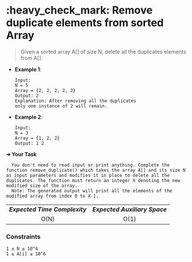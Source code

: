 <h1>:heavy_check_mark: Remove duplicate elements from sorted Array</h1>
<blockquote>Given a sorted array A[] of size N, delete all the duplicates elements from A[].</blockquote>

* **Example 1**:<br>

      Input:
      N = 5
      Array = {2, 2, 2, 2, 2}
      Output: 2
      Explanation: After removing all the duplicates 
      only one instance of 2 will remain.

* **Example 2**:<br>

      Input:
      N = 3
      Array = {1, 2, 2}
      Output: 1 2 

**➔ Your Task**

      You don't need to read input or print anything. Complete the function remove_duplicate() which takes the array A[] and its size N as input parameters and modifies it in place to delete all the duplicates. The function must return an integer X denoting the new modified size of the array. 
      Note: The generated output will print all the elements of the modified array from index 0 to X-1.

<table align="center">
      <tr><td><em><b>Expected Time Complexity</td> <td><em><b>Expected Auxiliary Space</td></tr>
      <tr><td align="center">O(N)</td> <td align="center">O(1)</td></tr>
</table>

### **Constraints** 
    1 ≤ N ≤ 10^4
    1 ≤ A[i] ≤ 10^6